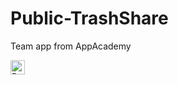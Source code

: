 # Public-TrashShare
Team app from AppAcademy

<img src="https://img.shields.io/badge/dependencies-none-red.svg" height="23" alt="Retina-ready Shields example" />

